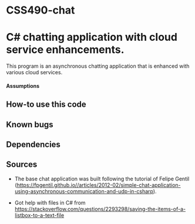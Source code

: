 # CSS490-chat
C# chatting application with cloud service enhancements.
======
This program is an asynchronous chatting application that is enhanced with various cloud services.

#### Assumptions

 
## How-to use this code

## Known bugs
 
## Dependencies


## Sources
* The base chat application was built following the tutorial of Felipe Gentil 
(https://fpgentil.github.io//articles/2012-02/simple-chat-application-using-asynchronous-communication-and-udp-in-csharp).

* Got help with files in C# from https://stackoverflow.com/questions/2293298/saving-the-items-of-a-listbox-to-a-text-file
